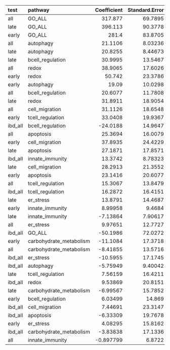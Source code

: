 | test    | pathway                 |   Coefficient |   Standard.Error |           P |   Empirical-P |   Num_SNP |      auc |
|:--------|:------------------------|--------------:|-----------------:|------------:|--------------:|----------:|---------:|
| all     | GO_ALL                  |    317.877    |         69.7895  | 5.24368e-06 |    1.3e-05    |       230 | 0.740385 |
| late    | GO_ALL                  |    396.113    |         90.3778  | 1.17132e-05 |    2.4e-05    |       230 | 0.760024 |
| early   | GO_ALL                  |    281.4      |         83.8705  | 0.000793175 |    0.001123   |       230 | 0.712993 |
| all     | autophagy               |     21.1106   |          8.03236 | 0.00858396  |    0.00931899 |         9 | 0.631525 |
| late    | autophagy               |     20.8255   |          8.44673 | 0.013682    |    0.014809   |         9 | 0.627653 |
| late    | bcell_regulation        |     30.9995   |         13.5467  | 0.022118    |    0.023677   |        15 | 0.646226 |
| all     | redox                   |     38.9065   |         17.6026  | 0.0270866   |    0.028258   |        23 | 0.623283 |
| early   | redox                   |     50.742    |         23.3786  | 0.0299729   |    0.032156   |        23 | 0.647615 |
| early   | autophagy               |     19.09     |         10.0298  | 0.0569967   |    0.0593259  |         9 | 0.636924 |
| all     | bcell_regulation        |     20.6077   |         11.7808  | 0.0802462   |    0.0825189  |        15 | 0.601648 |
| late    | redox                   |     31.8911   |         18.9054  | 0.0916258   |    0.0941179  |        23 | 0.605837 |
| all     | cell_migration          |     31.1126   |         18.6548  | 0.0953545   |    0.0976019  |         8 | 0.605683 |
| early   | tcell_regulation        |     33.0408   |         19.9367  | 0.097461    |    0.100127   |        19 | 0.625822 |
| ibd_all | bcell_regulation        |    -24.0188   |         14.9647  | 0.108488    |    0.112667   |        15 | 0.421301 |
| all     | apoptosis               |     25.3694   |         16.0079  | 0.11301     |    0.114963   |        13 | 0.571772 |
| early   | cell_migration          |     37.8935   |         24.4229  | 0.120769    |    0.123374   |         8 | 0.628289 |
| late    | apoptosis               |     27.1871   |         17.8571  | 0.127888    |    0.130484   |        13 | 0.581368 |
| ibd_all | innate_immunity         |     13.3742   |          8.78323 | 0.127836    |    0.131038   |         8 | 0.601291 |
| late    | cell_migration          |     28.2913   |         21.3552  | 0.185239    |    0.187945   |         8 | 0.589475 |
| early   | apoptosis               |     23.1416   |         20.6077  | 0.261455    |    0.26456    |        13 | 0.558388 |
| all     | tcell_regulation        |     15.3067   |         13.8479  | 0.269011    |    0.270966   |        19 | 0.564904 |
| ibd_all | tcell_regulation        |     16.2872   |         16.4151  | 0.321095    |    0.323553   |        19 | 0.584906 |
| late    | er_stress               |     13.8791   |         14.4687  | 0.337432    |    0.33981    |         6 | 0.553803 |
| early   | innate_immunity         |      8.99958  |          9.4684  | 0.341866    |    0.343747   |         8 | 0.579359 |
| late    | innate_immunity         |     -7.13864  |          7.90617 | 0.366568    |    0.368434   |         8 | 0.459463 |
| all     | er_stress               |      9.97651  |         12.7727  | 0.434756    |    0.434841   |         6 | 0.536315 |
| ibd_all | GO_ALL                  |    -50.1986   |         72.0272  | 0.485841    |    0.487579   |       230 | 0.482125 |
| early   | carbohydrate_metabolism |    -11.1084   |         17.3718  | 0.522529    |    0.52393    |        11 | 0.443051 |
| all     | carbohydrate_metabolism |     -8.41855  |         13.5716  | 0.535056    |    0.535633   |        11 | 0.463341 |
| ibd_all | er_stress               |    -10.5955   |         17.1745  | 0.537277    |    0.539056   |         6 | 0.455809 |
| ibd_all | autophagy               |     -5.75949  |          9.40042 | 0.540085    |    0.542931   |         9 | 0.482373 |
| late    | tcell_regulation        |      7.56159  |         16.4211  | 0.645173    |    0.646178   |        19 | 0.521226 |
| ibd_all | redox                   |      9.53869  |         20.8151  | 0.646767    |    0.647532   |        23 | 0.518868 |
| late    | carbohydrate_metabolism |     -6.99567  |         15.7852  | 0.657636    |    0.657014   |        11 | 0.477889 |
| early   | bcell_regulation        |      6.03499  |         14.869   | 0.684834    |    0.684981   |        15 | 0.539474 |
| ibd_all | cell_migration          |      7.44691  |         23.3147  | 0.749417    |    0.74973    |         8 | 0.541708 |
| ibd_all | apoptosis               |     -6.33309  |         19.7678  | 0.748685    |    0.75047    |        13 | 0.471202 |
| early   | er_stress               |      4.08295  |         15.8162  | 0.796291    |    0.796937   |         6 | 0.511924 |
| ibd_all | carbohydrate_metabolism |     -3.83838  |         17.1336  | 0.822737    |    0.822955   |        11 | 0.457299 |
| all     | innate_immunity         |     -0.897799 |          6.8722  | 0.896058    |    0.896438   |         8 | 0.50953  |
